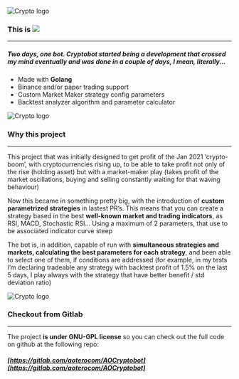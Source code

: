 ![Crypto logo](/assets/img/cryptobot2.png)

### This is ![](/assets/img/gologo.png)

* * *

##### Two days, one bot. Cryptobot started being a development that crossed my mind eventually and was done in a couple of days, I mean, literally...

*   Made with **Golang**
*   Binance and/or paper trading support
*   Custom Market Maker strategy config parameters
*   Backtest analyzer algorithm and parameter calculator

![Crypto logo](/assets/img/cryptobot3.png)

### Why this project

* * *

This project that was initially designed to get profit of the Jan 2021 ‘crypto-boom’, with cryptocurrencies rising up, to be able to take profit not only of the rise (holding asset) but with a market-maker play (takes profit of the market oscillations, buying and selling constantly waiting for that waving behaviour)

Now this became in something pretty big, with the introduction of **custom parametrized strategies** in lastest PR’s. This means that you can create a strategy based in the best **well-known market and trading indicators**, as RSI, MACD, Stochastic RSI… Using a maximum of 2 parameters, that use to be associated indicator curve steep

The bot is, in addition, capable of run with **simultaneous strategies and markets, calculating the best parameters for each strategy**, and been able to select one of them, if conditions are addressed (for example, in my tests I’m declaring tradeable any strategy with backtest profit of 1.5% on the last 5 days, I play always with the strategy that have better benefit / std deviation ratio)

![Crypto logo](/assets/img/cryptobot4.png)

### Checkout from Gitlab

* * *

The project **is under GNU-GPL license** so you can check out the full code on github at the following repo:

##### [https://gitlab.com/aoterocom/AOCryptobot](https://gitlab.com/aoterocom/AOCryptobot)
